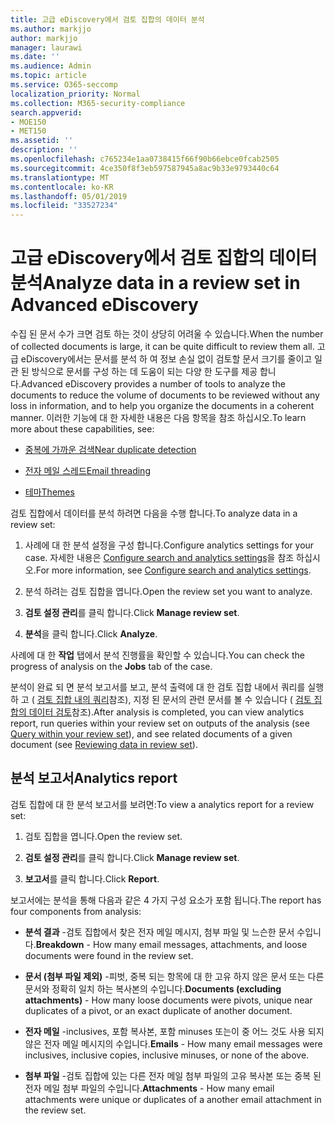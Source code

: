 ```yaml
---
title: 고급 eDiscovery에서 검토 집합의 데이터 분석
ms.author: markjjo
author: markjjo
manager: laurawi
ms.date: ''
ms.audience: Admin
ms.topic: article
ms.service: O365-seccomp
localization_priority: Normal
ms.collection: M365-security-compliance
search.appverid:
- MOE150
- MET150
ms.assetid: ''
description: ''
ms.openlocfilehash: c765234e1aa0738415f66f90b66ebce0fcab2505
ms.sourcegitcommit: 4ce350f8f3eb597587945a8ac9b33e9793440c64
ms.translationtype: MT
ms.contentlocale: ko-KR
ms.lasthandoff: 05/01/2019
ms.locfileid: "33527234"
---
```

# <a name="analyze-data-in-a-review-set-in-advanced-ediscovery"></a><span data-ttu-id="300d6-102">고급 eDiscovery에서 검토 집합의 데이터 분석</span><span class="sxs-lookup"><span data-stu-id="300d6-102">Analyze data in a review set in Advanced eDiscovery</span></span>

<span data-ttu-id="300d6-103">수집 된 문서 수가 크면 검토 하는 것이 상당히 어려울 수 있습니다.</span><span class="sxs-lookup"><span data-stu-id="300d6-103">When the number of collected documents is large, it can be quite difficult to review them all.</span></span> <span data-ttu-id="300d6-104">고급 eDiscovery에서는 문서를 분석 하 여 정보 손실 없이 검토할 문서 크기를 줄이고 일관 된 방식으로 문서를 구성 하는 데 도움이 되는 다양 한 도구를 제공 합니다.</span><span class="sxs-lookup"><span data-stu-id="300d6-104">Advanced eDiscovery provides a number of tools to analyze the documents to reduce the volume of documents to be reviewed without any loss in information, and to help you organize the documents in a coherent manner.</span></span> <span data-ttu-id="300d6-105">이러한 기능에 대 한 자세한 내용은 다음 항목을 참조 하십시오.</span><span class="sxs-lookup"><span data-stu-id="300d6-105">To learn more about these capabilities, see:</span></span>

- [<span data-ttu-id="300d6-106">중복에 가까운 검색</span><span class="sxs-lookup"><span data-stu-id="300d6-106">Near duplicate detection</span></span>](near-duplicates.md)

- [<span data-ttu-id="300d6-107">전자 메일 스레드</span><span class="sxs-lookup"><span data-stu-id="300d6-107">Email threading</span></span>](email-threading.md)

- [<span data-ttu-id="300d6-108">테마</span><span class="sxs-lookup"><span data-stu-id="300d6-108">Themes</span></span>](themes.md)

<span data-ttu-id="300d6-109">검토 집합에서 데이터를 분석 하려면 다음을 수행 합니다.</span><span class="sxs-lookup"><span data-stu-id="300d6-109">To analyze data in a review set:</span></span>

1. <span data-ttu-id="300d6-110">사례에 대 한 분석 설정을 구성 합니다.</span><span class="sxs-lookup"><span data-stu-id="300d6-110">Configure analytics settings for your case.</span></span> <span data-ttu-id="300d6-111">자세한 내용은 [Configure search and analytics settings](configure-search-analytics-settings.md)을 참조 하십시오.</span><span class="sxs-lookup"><span data-stu-id="300d6-111">For more information, see [Configure search and analytics settings](configure-search-analytics-settings.md).</span></span>

2. <span data-ttu-id="300d6-112">분석 하려는 검토 집합을 엽니다.</span><span class="sxs-lookup"><span data-stu-id="300d6-112">Open the review set you want to analyze.</span></span>

3. <span data-ttu-id="300d6-113">**검토 설정 관리**를 클릭 합니다.</span><span class="sxs-lookup"><span data-stu-id="300d6-113">Click **Manage review set**.</span></span>

4. <span data-ttu-id="300d6-114">**분석**을 클릭 합니다.</span><span class="sxs-lookup"><span data-stu-id="300d6-114">Click **Analyze**.</span></span>

<span data-ttu-id="300d6-115">사례에 대 한 **작업** 탭에서 분석 진행률을 확인할 수 있습니다.</span><span class="sxs-lookup"><span data-stu-id="300d6-115">You can check the progress of analysis on the **Jobs** tab of the case.</span></span>

 <span data-ttu-id="300d6-116">분석이 완료 되 면 분석 보고서를 보고, 분석 출력에 대 한 검토 집합 내에서 쿼리를 실행 하 고 ( [검토 집합 내의 쿼리](review-set-search.md)참조), 지정 된 문서의 관련 문서를 볼 수 있습니다 ( [검토 집합의 데이터 검토](reviewing-data-in-review-set.md)참조).</span><span class="sxs-lookup"><span data-stu-id="300d6-116">After analysis is completed, you can view analytics report, run queries within your review set on outputs of the analysis (see [Query within your review set](review-set-search.md)), and see related documents of a given document (see [Reviewing data in review set](reviewing-data-in-review-set.md)).</span></span>

## <a name="analytics-report"></a><span data-ttu-id="300d6-117">분석 보고서</span><span class="sxs-lookup"><span data-stu-id="300d6-117">Analytics report</span></span>

<span data-ttu-id="300d6-118">검토 집합에 대 한 분석 보고서를 보려면:</span><span class="sxs-lookup"><span data-stu-id="300d6-118">To view a analytics report for a review set:</span></span>

1. <span data-ttu-id="300d6-119">검토 집합을 엽니다.</span><span class="sxs-lookup"><span data-stu-id="300d6-119">Open the review set.</span></span>

2. <span data-ttu-id="300d6-120">**검토 설정 관리**를 클릭 합니다.</span><span class="sxs-lookup"><span data-stu-id="300d6-120">Click **Manage review set**.</span></span>

3. <span data-ttu-id="300d6-121">**보고서**를 클릭 합니다.</span><span class="sxs-lookup"><span data-stu-id="300d6-121">Click **Report**.</span></span>

<span data-ttu-id="300d6-122">보고서에는 분석을 통해 다음과 같은 4 가지 구성 요소가 포함 됩니다.</span><span class="sxs-lookup"><span data-stu-id="300d6-122">The report has four components from analysis:</span></span>

- <span data-ttu-id="300d6-123">**분석 결과** -검토 집합에서 찾은 전자 메일 메시지, 첨부 파일 및 느슨한 문서 수입니다.</span><span class="sxs-lookup"><span data-stu-id="300d6-123">**Breakdown** - How many email messages, attachments, and loose documents were found in the review set.</span></span>

- <span data-ttu-id="300d6-124">**문서 (첨부 파일 제외)** -피벗, 중복 되는 항목에 대 한 고유 하지 않은 문서 또는 다른 문서와 정확히 일치 하는 복사본의 수입니다.</span><span class="sxs-lookup"><span data-stu-id="300d6-124">**Documents (excluding attachments)** - How many loose documents were pivots, unique near duplicates of a pivot, or an exact duplicate of another document.</span></span>

- <span data-ttu-id="300d6-125">**전자 메일** -inclusives, 포함 복사본, 포함 minuses 또는이 중 어느 것도 사용 되지 않은 전자 메일 메시지의 수입니다.</span><span class="sxs-lookup"><span data-stu-id="300d6-125">**Emails** - How many email messages were inclusives, inclusive copies, inclusive minuses, or none of the above.</span></span>

- <span data-ttu-id="300d6-126">**첨부 파일** -검토 집합에 있는 다른 전자 메일 첨부 파일의 고유 복사본 또는 중복 된 전자 메일 첨부 파일의 수입니다.</span><span class="sxs-lookup"><span data-stu-id="300d6-126">**Attachments** - How many email attachments were unique or duplicates of a another email attachment in the review set.</span></span>